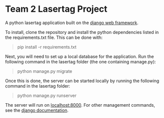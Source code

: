 # Team 2 Lasertag Project

A python lasertag application built on the [django web framework](https://www.djangoproject.com/).

To install, clone the repository and install the python dependencies listed in the requirements.txt file. This can be done with:

> pip install -r requirements.txt

Next, you will need to set up a local database for the application. Run the following command in the lasertag folder (the one containing manage.py):

> python manage.py migrate

Once this is done, the server can be started locally by running the following command in the lasertag folder:

> python manage.py runserver

The server will run on [localhost:8000](http://localhost:8000). For other management commands, see the [django documentation](https://docs.djangoproject.com/en/4.0/ref/django-admin/).